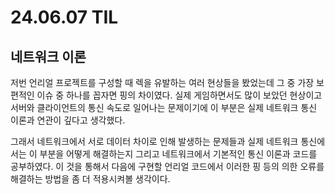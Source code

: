 # 24.06.07 TIL

## 네트워크 이론

저번 언리얼 프로젝트를 구성할 때 렉을 유발하는 여러 현상들을 봤었는데 그 중 가장 보편적인 이슈 중 하나를 꼽자면 핑의 차이였다. 실제 게임하면서도 많이 보았던 현상이고 서버와 클라이언트의 통신 속도로 일어나는 문제이기에 이 부분은 실제 네트워크 통신 이론과 연관이 깊다고 생각했다.

그래서 네트워크에서 서로 데이터 차이로 인해 발생하는 문제들과 실제 네트워크 통신에서는 이 부분을 어떻게 해결하는지 그리고 네트워크에서 기본적인 통신 이론과 코드를 공부하였다. 이 것을 통해서 다음에 구현할 언리얼 코드에서 이러한 핑 등의 의한 오류를 해결하는 방법을 좀 더 적용시켜볼 생각이다.
